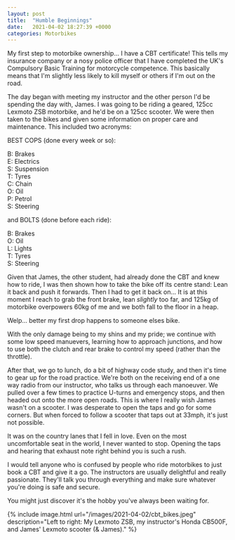 ```yaml
---
layout: post
title:  "Humble Beginnings"
date:   2021-04-02 18:27:39 +0000
categories: Motorbikes
---
```


My first step to motorbike ownership... I have a CBT certificate! This tells my insurance company or a nosy police officer that I have completed the UK's Compulsory Basic Training for motorcycle competence. This basically means that I'm slightly less likely to kill myself or others if I'm out on the road.

The day began with meeting my instructor and the other person I'd be spending the day with, James. I was going to be riding a geared, 125cc Lexmoto ZSB motorbike, and he'd be on a 125cc scooter. We were then taken to the bikes and given some information on proper care and maintenance. This included two acronyms: 

BEST COPS (done every week or so):
  
B: Brakes  
E: Electrics  
S: Suspension  
T: Tyres  
C: Chain  
O: Oil  
P: Petrol  
S: Steering  

and BOLTS (done before each ride):

B: Brakes  
O: Oil  
L: Lights  
T: Tyres  
S: Steering  

Given that James, the other student, had already done the CBT and knew how to ride, I was then shown how to take the bike off its centre stand: Lean it back and push it forwards. Then I had to get it back on... It is at this moment I reach to grab the front brake, lean *slightly* too far, and 125kg of motorbike overpowers 60kg of me and we both fall to the floor in a heap. 

Welp... better my first drop happens to someone elses bike. 

With the only damage being to my shins and my pride; we continue with some low speed manuevers, learning how to approach junctions, and how to use both the clutch and rear brake to control my speed (rather than the throttle).

After that, we go to lunch, do a bit of highway code study, and then it's time to gear up for the road practice. We're both on the receiving end of a one way radio from our instructor, who talks us through each manoeuver. We pulled over a few times to practice U-turns and emergency stops, and then headed out onto the more open roads. This is where I really wish James wasn't on a scooter. I was desperate to open the taps and go for some corners. But when forced to follow a scooter that taps out at 33mph, it's just not possible.

It was on the country lanes that I fell in love. Even on the most uncomfortable seat in the world, I never wanted to stop. Opening the taps and hearing that exhaust note right behind you is such a rush. 

I would tell anyone who is confused by people who ride motorbikes to just book a CBT and give it a go. The instructors are usually delightful and really passionate. They'll talk you through everything and make sure whatever you're doing is safe and secure. 

You might just discover it's the hobby you've always been waiting for. 

{% include image.html url="/images/2021-04-02/cbt_bikes.jpeg" description="Left to right: My Lexmoto ZSB, my instructor's Honda CB500F, and James' Lexmoto scooter (& James)." %}